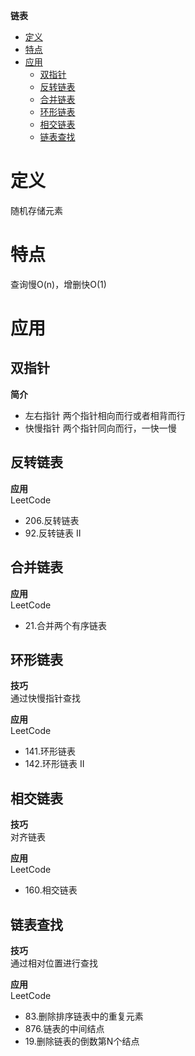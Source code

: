 **链表**
- [定义](#定义)
- [特点](#特点)
- [应用](#应用)
  - [双指针](#双指针)
  - [反转链表](#反转链表)
  - [合并链表](#合并链表)
  - [环形链表](#环形链表)
  - [相交链表](#相交链表)
  - [链表查找](#链表查找)

# 定义 #
随机存储元素

# 特点 #
查询慢O(n)，增删快O(1)
  
# 应用 #
## 双指针 ##
**简介**  
- 左右指针 两个指针相向而行或者相背而行
- 快慢指针 两个指针同向而行，一快一慢

## 反转链表 ##
**应用**  
LeetCode  
- 206.反转链表
- 92.反转链表 II
  
## 合并链表 ##
**应用**  
LeetCode
- 21.合并两个有序链表 

## 环形链表 ##
**技巧**  
通过快慢指针查找  

**应用**  
LeetCode  
- 141.环形链表
- 142.环形链表 II

## 相交链表 ##
**技巧**  
对齐链表  

**应用**  
LeetCode
- 160.相交链表

## 链表查找 ##
**技巧**  
通过相对位置进行查找  

**应用**  
LeetCode
- 83.删除排序链表中的重复元素
- 876.链表的中间结点
- 19.删除链表的倒数第N个结点
